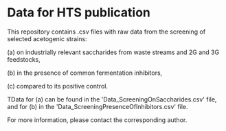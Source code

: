 # Data for HTS publication

This repository contains .csv files with raw data from the screening of selected acetogenic strains:

(a) on industrially relevant saccharides from waste streams and 2G and 3G feedstocks, 

(b) in the presence of common fermentation inhibitors,

(c) compared to its positive control.


TData for (a) can be found in the 'Data_ScreeningOnSaccharides.csv' file, and for (b) in the 'Data_ScreeningPresenceOfInhibitors.csv' file.

For more information, please contact the corresponding author.
